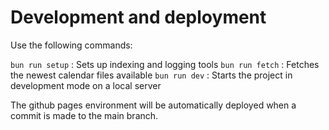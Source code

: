 # Development and deployment

Use the following commands:

`bun run setup` : Sets up indexing and logging tools
`bun run fetch` : Fetches the newest calendar files available
`bun run dev` : Starts the project in development mode on a local server

The github pages environment will be automatically deployed when a commit is made to the main branch.
